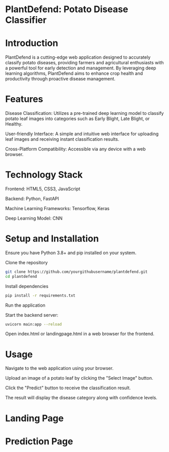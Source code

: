 # PlantDefend: Potato Disease Classifier

# Introduction

PlantDefend is a cutting-edge web application designed to accurately classify potato diseases, providing farmers and agricultural enthusiasts with a powerful tool for early detection and management. By leveraging deep learning algorithms, PlantDefend aims to enhance crop health and productivity through proactive disease management.

# Features

Disease Classification: Utilizes a pre-trained deep learning model to classify potato leaf images into categories such as Early Blight, Late Blight, or Healthy.

User-friendly Interface: A simple and intuitive web interface for uploading leaf images and receiving instant classification results.

Cross-Platform Compatibility: Accessible via any device with a web browser.

# Technology Stack

Frontend: HTML5, CSS3, JavaScript

Backend: Python, FastAPI

Machine Learning Frameworks: Tensorflow, Keras

Deep Learning Model: CNN

# Setup and Installation

Ensure you have Python 3.8+ and pip installed on your system.

Clone the repository
```sh
git clone https://github.com/yourgithubusername/plantdefend.git
cd plantdefend
```
Install dependencies
```sh
pip install -r requirements.txt
```

Run the application

Start the backend server:

```sh
uvicorn main:app --reload
```

Open index.html or landingpage.html in a web browser for the frontend.

# Usage
Navigate to the web application using your browser.

Upload an image of a potato leaf by clicking the "Select Image" button.

Click the "Predict" button to receive the classification result.

The result will display the disease category along with confidence levels.

# Landing Page

# Prediction Page
